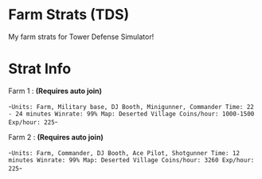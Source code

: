 # Farm Strats (TDS)

My farm strats for Tower Defense Simulator!

# Strat Info

Farm 1 : **(Requires auto join)**

-```Units: Farm, Military base, DJ Booth, Minigunner, Commander
Time: 22 - 24 minutes
Winrate: 99%
Map: Deserted Village
Coins/hour: 1000-1500
Exp/hour: 225```-

Farm 2 : **(Requires auto join)**

-```Units: Farm, Commander, DJ Booth, Ace Pilot, Shotgunner
Time: 12 minutes
Winrate: 99%
Map: Deserted Village
Coins/hour: 3260
Exp/hour: 225```-
